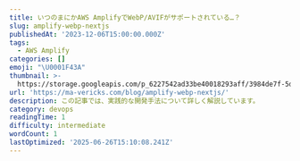 ```yaml
---
title: いつのまにかAWS AmplifyでWebP/AVIFがサポートされている…？
slug: amplify-webp-nextjs
publishedAt: '2023-12-06T15:00:00.000Z'
tags:
  - AWS Amplify
categories: []
emoji: "\U0001F43A"
thumbnail: >-
  https://storage.googleapis.com/p_6227542ad33be40018293aff/3984de7f-5d2c-488d-88ca-05626ba18b42/amplify-webp-nextjs.png
url: 'https://ma-vericks.com/blog/amplify-webp-nextjs/'
description: この記事では、実践的な開発手法について詳しく解説しています。
category: devops
readingTime: 1
difficulty: intermediate
wordCount: 1
lastOptimized: '2025-06-26T15:10:08.241Z'
---
```


